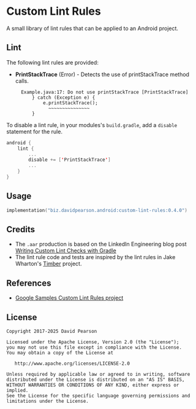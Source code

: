 Custom Lint Rules
=================

A small library of lint rules that can be applied to an Android project.

Lint
----

The following lint rules are provided:

* **PrintStackTrace** (Error) - Detects the use of printStackTrace method calls.

        Example.java:17: Do not use printStackTrace [PrintStackTrace]
            } catch (Exception e) {
                e.printStackTrace();
                  ~~~~~~~~~~~~~~~
            }

To disable a lint rule, in your modules's `build.gradle`, add a `disable` statement for the rule.

```kotlin
android {
    lint {
        ...
        disable += ['PrintStackTrace']
        ...
    }
}
```

Usage
-----

```kotlin
implementation("biz.davidpearson.android:custom-lint-rules:0.4.0")
```

Credits
-------

* The `.aar` production is based on the LinkedIn Engineering blog
  post [Writing Custom Lint Checks with Gradle](https://engineering.linkedin.com/android/writing-custom-lint-checks-gradle)
* The lint rule code and tests are inspired by the lint rules in Jake
  Wharton's [Timber](https://github.com/JakeWharton/timber)  project.

References
----------

* [Google Samples Custom Lint Rules project](https://github.com/googlesamples/android-custom-lint-rules)

License
-------

    Copyright 2017-2025 David Pearson

    Licensed under the Apache License, Version 2.0 (the "License");
    you may not use this file except in compliance with the License.
    You may obtain a copy of the License at

       http://www.apache.org/licenses/LICENSE-2.0

    Unless required by applicable law or agreed to in writing, software
    distributed under the License is distributed on an "AS IS" BASIS,
    WITHOUT WARRANTIES OR CONDITIONS OF ANY KIND, either express or implied.
    See the License for the specific language governing permissions and
    limitations under the License.
